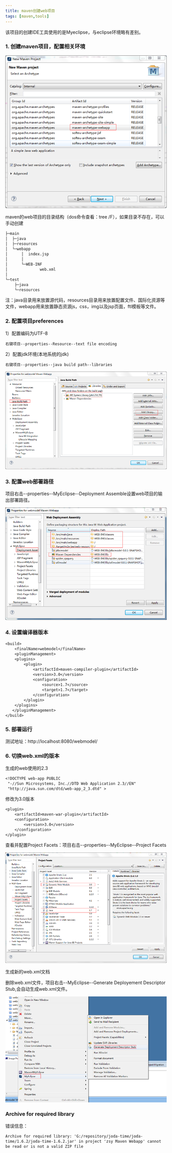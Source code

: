 ```yaml
---
title: maven创建web项目
tags: [maven,tools]
---
```


该项目的创建IDE工具使用的是Myeclipse，与eclipse环境略有差别。

### 1. 创建maven项目，配置相关环境

![](/images/tools/maven/mvnproject.png)

maven的web项目的目录结构（dos命令查看：tree /F），如果目录不存在，可以手动创建

```
├─main
│  ├─java
│  ├─resources
│  └─webapp
│      │  index.jsp
│      │
│      └─WEB-INF
│              web.xml
│
└─test
    ├─java
    └─resources
```

注：java目录用来放置源代码，resources目录用来放置配置文件、国际化资源等文件，webapp用来放置静态资源js，css，img以及jsp页面，ftl模板等文件。

### 2. 配置项目preferences

1）配置编码为UTF-8

```
右键项目--properties--Resource--text file encoding
```

2）配置jdk环境(本地系统的jdk)

```
右键项目--properties--java build path--libraries
```

![](/images/tools/maven/mavenprojectbuildpath.png)

### 3. 配置web部署路径

项目右击--properties--MyEclipse--Deployment Assemble设置web项目的输出部署路径。

![](/images/tools/maven/maven-deployment.png)

### 4. 设置编译器版本

```
<build>
    <finalName>webmodel</finalName>
    <pluginManagement>
    <plugins>
        <plugin>
            <artifactId>maven-compiler-plugin</artifactId>
            <version>3.0</version>
            <configuration>
                <source>1.7</source>
                <target>1.7</target>
            </configuration>
        </plugin>
    </plugins>
   </pluginManagement>
</build>
```

### 5. 部署运行

测试地址：http://localhost:8080/webmodel/

### 6. 切换web.xml的版本

生成的web使用的2.3

```
<!DOCTYPE web-app PUBLIC
 "-//Sun Microsystems, Inc.//DTD Web Application 2.3//EN"
 "http://java.sun.com/dtd/web-app_2_3.dtd" >
```

修改为3.0版本

```
<plugin> 
    <artifactId>maven-war-plugin</artifactId> 
    <configuration>
        <version>3.0</version> 
    </configuration> 
</plugin>
```

查看并配置Project Facets：项目右击--properties--MyEclipse--Project Facets

![](/images/tools/maven/maven-facets.png)

生成新的web.xml文档

删除web.xml文件，项目右击--MyEclipse--Generate Deployement Descriptor Stub,会自动生成web.xml文件。

![](/images/tools/maven/maven-generatewebxml.png)

### Archive for required library

错误信息：

```
Archive for required library: 'G:/repository/joda-time/joda-time/1.6.2/joda-time-1.6.2.jar' in project 'zsy Maven Webapp' cannot be read or is not a valid ZIP file
```
